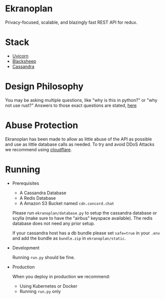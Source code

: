 # Ekranoplan
Privacy-focused, scalable, and blazingly fast REST API for redux.

# Stack

- [Uvicorn](https://uvicorn.org)
- [Blacksheep](https://github.com/Neoteroi/BlackSheep)
- [Cassandra](https://cassandra.apache.org)

# Design Philosophy
You may be asking multiple questions, like "why is this in python?" or "why not use rust?"
Answers to those exact questions are stated, [here](https://gist.github.com/VincentRPS/dd02deaacdbc0fb3b52090aa338c658e)


# Abuse Protection
Ekranoplan has been made to allow as little abuse of the API as possible
and use as little database calls as needed.
To try and avoid DDoS Attacks we recommend using [cloudflare](https://cloudflare.com).

# Running

- Prerequisites
    - A Cassandra Database
    - A Redis Database
    - A Amazon S3 Bucket named `cdn.concord.chat`

    Please run `ekranoplan/database.py` to setup the 
    cassandra database or scylla (make sure to have the "airbus" keyspace available).
    The redis database does not need any prior setup.

    If your cassandra host has a db bundle please set `safe=true` in your `.env` 
    and add the bundle as `bundle.zip` in `ekranoplan/static`.

- Development
    
    Running `run.py` should be fine.

- Production
    
    When you deploy in production we recommend:
    
    - Using Kubernetes or Docker
    - Running `run.py` only
